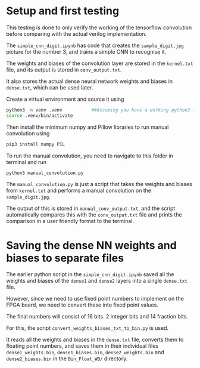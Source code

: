 # Setup and first testing

This testing is done to only verify the working of the tensorflow convolution before comparing with the actual verilog implementation.

The `simple_cnn_digit.ipynb` has code that creates the `sample_digit.jpg` picture for the number 3, and trains a simple CNN to recognise it.

The weights and biases of the convolution layer are stored in the `kernel.txt` file, and its output is stored in `conv_output.txt`.

It also stores the actual dense neural network weights and biases in `dense.txt`, which can be used later.

Create a virtual environment and source it using
```bash
python3 -m venv .venv           ##Assuming you have a working python3 installation on your machine
source .venv/bin/activate
```

Then install the minimum numpy and Pillow libraries to run manual convolution using
```bash
pip3 install numpy PIL
```
To run the manual convolution, you need to navigate to this folder in terminal and run
```bash
python3 manual_convolution.py
```

The `manual_convolution.py` is just a script that takes the weights and biases from `kernel.txt` and performs a manual convolution on the `sample_digit.jpg`.

The output of this is stored in `manual_conv_output.txt`, and the script automatically compares this with the `conv_output.txt` file and prints the comparison in a user friendly format to the terminal.

# Saving the dense NN weights and biases to separate files

The earlier python script in the `simple_cnn_digit.ipynb` saved all the weights and biases of the `dense1` and `dense2` layers into a single `dense.txt` file.

However, since we need to use fixed point numbers to implement on the FPGA board, we need to convert these into fixed point values.

The final numbers will consist of 16 bits. 2 integer bits and 14 fraction bits.

For this, the script `convert_weights_biases_txt_to_bin.py` is used.

It reads all the weights and biases in the `dense.txt` file, converts them to floating point numbers, and saves them in their individual files `dense1_weights.bin`, `dense1_biases.bin`, `dense2_weights.bin` and `dense2_biases.bin` in the `Bin_Float_WB/` directory.
